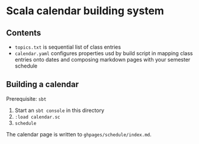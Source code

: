 

# Scala calendar building system


## Contents

- `topics.txt` is sequential list of class entries
- `calendar.yaml` configures properties usd by build script in mapping class entries onto dates and composing markdown pages with your semester schedule



## Building a calendar


Prerequisite: `sbt`


1. Start an `sbt console` in this directory
2. `:load calendar.sc`
3. `schedule`

The calendar page is written to `ghpages/schedule/index.md`.